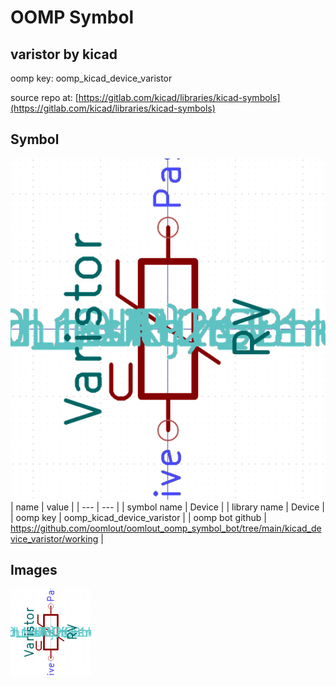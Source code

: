 # OOMP Symbol  
## varistor  by kicad  
  
oomp key: oomp_kicad_device_varistor  
  
source repo at: [https://gitlab.com/kicad/libraries/kicad-symbols](https://gitlab.com/kicad/libraries/kicad-symbols)  
## Symbol  
  
[![working.png](working_600.png)](working.png)  
| name | value | 
| --- | --- | 
| symbol name | Device | 
| library name | Device | 
| oomp key | oomp_kicad_device_varistor | 
| oomp bot github | https://github.com/oomlout/oomlout_oomp_symbol_bot/tree/main/kicad_device_varistor/working | 
## Images  
  
[![working.png](working_140.png)](working.png)  
